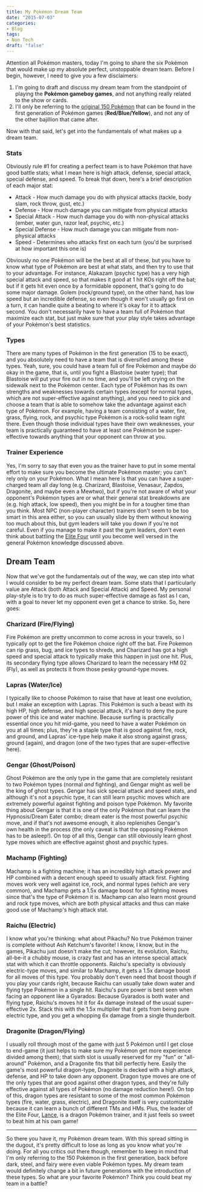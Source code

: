 ```yaml
---
title: My Pokémon Dream Team
date: "2015-07-03"
categories:
- Blog
tags:
- Non Tech
draft: "false"
---
```

Attention all Pokémon masters, today I'm going to share the six Pokémon that would make up my absolute perfect, unstoppable dream team. Before I begin, however, I need to give you a few disclaimers:

1.  I'm going to draft and discuss my dream team from the standpoint of playing the **Pokémon gameboy games**, and not anything really related to the show or cards.
2.  I'll only be referring to the [original 150 Pokémon](http://www.giantbomb.com/profile/wakka/lists/the-150-original-pokemon/59579/) that can be found in the first generation of Pokémon games (**Red/Blue/Yellow**), and not any of the other bajillion that came after.

Now with that said, let's get into the fundamentals of what makes up a dream team.

### Stats

Obviously rule #1 for creating a perfect team is to have Pokémon that have good battle stats; what I mean here is high attack, defense, special attack, special defense, and speed. To break that down, here's a brief description of each major stat:

*   Attack - How much damage you do with physical attacks (tackle, body slam, rock throw, gust, etc.)
*   Defense - How much damage you can mitigate from physical attacks
*   Special Attack - How much damage you do with non-physical attacks (ember, water gun, razor leaf, psychic, etc.)
*   Special Defense - How much damage you can mitigate from non-physical attacks
*   Speed - Determines who attacks first on each turn (you'd be surprised at how important this one is)

Obviously no one Pokémon will be the best at all of these, but you have to know what type of Pokémon are best at what stats, and then try to use that to your advantage. For instance, Alakazam (psychic type) has a very high special attack and speed, so that makes it good at 1 hit KOs right off the bat; but if it gets hit even once by a formidable opponent, that's going to do some major damage. Golem (rock/ground type), on the other hand, has low speed but an incredible defense, so even though it won't usually go first on a turn, it can handle quite a beating to where it's okay for it to attack second. You don't necessarily have to have a team full of Pokémon that maximize each stat, but just make sure that your play style takes advantage of your Pokémon's best statistics.

### Types

There are many types of Pokémon in the first generation (15 to be exact), and you absolutely need to have a team that is diversified among these types. Yeah, sure, you could have a team full of fire Pokémon and maybe do okay in the game, that is, until you fight a Blastoise (water type); that Blastoise will put your fire out in no time, and you'll be left crying on the sidewalk next to the Pokémon center. Each type of Pokémon has its own strengths and weaknesses towards certain types (except for normal types, which are not super-effective against anything), and you need to pick and choose a team that is able to somehow take the advantage against each type of Pokémon. For example, having a team consisting of a water, fire, grass, flying, rock, and psychic type Pokémon is a rock-solid team right there. Even though those individual types have their own weaknesses, your team is practically guaranteed to have at least one Pokémon be super-effective towards anything that your opponent can throw at you.

### Trainer Experience

Yes, I'm sorry to say that even you as the trainer have to put in some mental effort to make sure you become the ultimate Pokémon master; you can't rely only on your Pokémon. What I mean here is that you can have a super-charged team all day long (e.g. Charizard, Blastoise, Venasaur, Zapdos, Dragonite, and maybe even a Mewtwo), but if you're not aware of what your opponent's Pokémon types are or what their general stat breakdowns are (e.g. high attack, low speed), then you might be in for a tougher time than you think. Most NPC (non-player character) trainers don't seem to be too smart in this area either, so you can usually slide by them without knowing too much about this, but gym leaders will take you down if you're not careful. Even if you manage to make it past the gym leaders, don't even think about battling the [Elite Four](http://bulbapedia.bulbagarden.net/wiki/Elite_Four) until you become well versed in the general Pokémon knowledge discussed above.

Dream Team
----------

Now that we've got the fundamentals out of the way, we can step into what I would consider to be my perfect dream team. Some stats that I particularly value are Attack (both Attack and Special Attack) and Speed. My personal play-style is to try to do as much super-effective damage as fast as I can, with a goal to never let my opponent even get a chance to strike. So, here goes:

### **Charizard** (Fire/Flying)

Fire Pokémon are pretty uncommon to come across in your travels, so I typically opt to get the fire Pokémon choice right off the bat. Fire Pokemon can rip grass, bug, and ice types to shreds, and Charizard has got a high speed and special attack to typically make this happen in just one hit. Plus, its secondary flying type allows Charizard to learn the necessary HM 02 (Fly), as well as protects it from those pesky ground-type moves.

### **Lapras** (Water/Ice)

I typically like to choose Pokémon to raise that have at least one evolution, but I make an exception with Lapras. This Pokémon is such a beast with its high HP, high defense, and high special attack, it's hard to deny the pure power of this ice and water machine. Because surfing is practically essential once you hit mid-game, you need to have a water Pokémon on you at all times; plus, they're a staple type that is good against fire, rock, and ground, and Lapras' ice-type help make it also strong against grass, ground (again), and dragon (one of the two types that are super-effective here).

### **Gengar** (Ghost/Poison)

Ghost Pokémon are the only type in the game that are completely resistant to two Pokémon types (normal _and_ fighting), and Gengar might as well be the king of ghost types. Gengar has sick special attack and speed stats, and although it's not a psychic type, it can still learn psychic moves which are extremely powerful against fighting and poison type Pokémon. My favorite thing about Gengar is that it is one of the only Pokémon that can learn the Hypnosis/Dream Eater combo; dream eater is the most powerful psychic move, and if that's not awesome enough, it also replenishes Gengar's own health in the process (the only caveat is that the opposing Pokémon has to be asleep!). On top of all this, Gengar can still obviously learn ghost type moves which are effective against ghost and psychic types.

### **Machamp** (Fighting)

Machamp is a fighting machine; it has an incredibly high attack power and HP combined with a decent enough speed to usually attack first. Fighting moves work very well against ice, rock, and normal types (which are very common), and Machamp gets a 1.5x damage boost for all fighting moves since that's the type of Pokémon it is. Machamp can also learn most ground and rock type moves, which are both physical attacks and thus can make good use of Machamp's high attack stat.

### **Raichu** (Electric)

I know what you're thinking: what about Pikachu? No true Pokémon trainer is complete without Ash Ketchum's favorite! I know, I know, but in the games, Pikachu just doesn't make the cut; however, its evolution, Raichu, all-be-it a chubby mouse, is crazy fast and has an intense special attack stat with which it can throttle opponents. Raichu's specialty is obviously electric-type moves, and similar to Machamp, it gets a 1.5x damage boost for all moves of this type. You probably don't even need that boost though if you play your cards right, because Raichu can usually take down water and flying type Pokémon in a single hit. Raichu's pure power is best seen when facing an opponent like a Gyarados: Because Gyarados is both water and flying type, Raichu's moves hit it for 4x damage instead of the usual super-effective 2x. Stack this with the 1.5x multiplier that it gets from being pure electric type, and you get a whopping 6x damage from a single thunderbolt.

### **Dragonite** (Dragon/Flying)

I usually roll through most of the game with just 5 Pokémon until I get close to end-game (it just helps to make sure my Pokémon get more experience divided among them); that sixth slot is usually reserved for my "fun" or "all-around" Pokémon, and a Dragonite fits that bill perfectly here. Easily the game's most powerful dragon-type, Dragonite is decked with a high attack, defense, and HP to take down any opponent. Dragon type moves are one of the only types that are good against other dragon types, and they're fully effective against all types of Pokémon (no damage reduction here!). On top of this, dragon types are resistant to some of the most common Pokémon types (fire, water, grass, electric), and Dragonite itself is very customizable because it can learn a bunch of different TMs and HMs. Plus, the leader of the Elite Four, [Lance](http://bulbapedia.bulbagarden.net/wiki/Lance), is a dragon Pokémon trainer, and it just feels so sweet to beat him at his own game!

* * *

So there you have it, my Pokémon dream team. With this spread sitting in the dugout, it's pretty difficult to lose as long as you know what you're doing. For all you critics out there though, remember to keep in mind that I'm only referring to the 150 Pokémon in the first generation, back before dark, steel, and fairy were even viable Pokémon types. My dream team would definitely change a bit in future generations with the introduction of these types. So what are your favorite Pokémon? Think you could beat my team in a battle?
